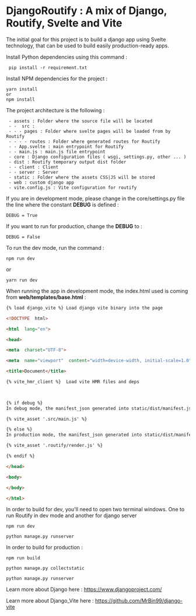 # DjangoRoutify : A mix of Django, Routify, Svelte and Vite

The initial goal for this project is to build a django app  using Svelte technology, that can be used to build easily production-ready apps.

 
Install Python dependencies using this command :
   

     pip install -r requirement.txt
     
Install NPM dependencies for the project :

    yarn install 
    or 
    npm install
  
The project architecture is the following : 

	 - assets : Folder where the source file will be located
	 - -  src : 
	 - - - pages : Folder where svelte pages will be loaded from by Routify
	 - - - - routes : Folder where generated routes for Routify
	 - - App.svelte : main entrypoint for Routify
	 - - main.js : main.js file entrypoint
	 - core : Django configuration files ( wsgi, settings.py, other ... )
	 - dist : Routify temporary output dist folder
	 - - client : Client
	 - - server : Server
	 - static : Folder where the assets CSS|JS will be stored
	 - web : custom django app
	 - vite.config.js : Vite configuration for routify


If you are in development mode, please change in the core/settings.py file the line where the constant **DEBUG** is defined : 

    DEBUG = True
If you want to run for production, change the **DEBUG** to : 

    DEBUG = False


To run the dev mode, run the command : 

    npm run dev
  or 

    yarn run dev

When running the app in development mode, the index.html used is coming from **web/templates/base.html** : 

````html
{% load django_vite %} Load django vite binary into the page

<!DOCTYPE  html>

<html  lang="en">

<head>

<meta  charset="UTF-8">

<meta  name="viewport"  content="width=device-width, initial-scale=1.0">

<title>Document</title>

{% vite_hmr_client %}  Load vite HMR files and deps

  

{% if debug %}
In debug mode, the manifest_json generated into static/dist/manifest.json reference this path as the entry point for routify.

{% vite_asset '.src/main.js' %}

{% else %}
In production mode, the manifest_json generated into static/dist/manifest.json reference this path as the entry point for routify.

{% vite_asset '.routify/render.js' %}

{% endif %}

</head>

<body>

</body>

</html>

````
In order to build for dev, you'll need to open two terminal windows. One to run Routify in dev mode and another for django server

    npm run dev

    python manage.py runserver

In order to build for production : 

    npm run build

    python manage.py collectstatic
    
    python manage.py runserver
    

Learn more about Django here : https://www.djangoproject.com/      

Learn more about Django_Vite here : https://github.com/MrBin99/django-vite

